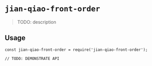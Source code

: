 # `jian-qiao-front-order`

> TODO: description

## Usage

```
const jian-qiao-front-order = require('jian-qiao-front-order');

// TODO: DEMONSTRATE API
```
